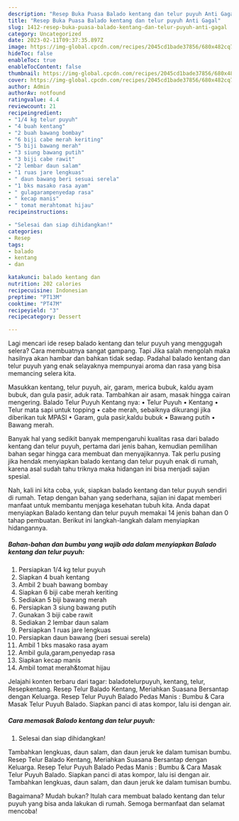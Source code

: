 ```yaml
---
description: "Resep Buka Puasa Balado kentang dan telur puyuh Anti Gagal"
title: "Resep Buka Puasa Balado kentang dan telur puyuh Anti Gagal"
slug: 1412-resep-buka-puasa-balado-kentang-dan-telur-puyuh-anti-gagal
category: Uncategorized
date: 2023-02-11T09:37:35.897Z
image: https://img-global.cpcdn.com/recipes/2045cd1bade37856/680x482cq70/balado-kentang-dan-telur-puyuh-foto-resep-utama.jpg
hideToc: false
enableToc: true
enableTocContent: false
thumbnail: https://img-global.cpcdn.com/recipes/2045cd1bade37856/680x482cq70/balado-kentang-dan-telur-puyuh-foto-resep-utama.jpg
cover: https://img-global.cpcdn.com/recipes/2045cd1bade37856/680x482cq70/balado-kentang-dan-telur-puyuh-foto-resep-utama.jpg
author: Admin
authorAv: notfound
ratingvalue: 4.4
reviewcount: 21
recipeingredient:
- "1/4 kg telur puyuh"
- "4 buah kentang"
- "2 buah bawang bombay"
- "6 biji cabe merah keriting"
- "5 biji bawang merah"
- "3 siung bawang putih"
- "3 biji cabe rawit"
- "2 lembar daun salam"
- "1 ruas jare lengkuas"
- " daun bawang beri sesuai serela"
- "1 bks masako rasa ayam"
- " gulagarampenyedap rasa"
- " kecap manis"
- " tomat merahtomat hijau"
recipeinstructions:

- "Selesai dan siap dihidangkan!"
categories:
- Resep
tags:
- balado
- kentang
- dan

katakunci: balado kentang dan 
nutrition: 202 calories
recipecuisine: Indonesian
preptime: "PT13M"
cooktime: "PT47M"
recipeyield: "3"
recipecategory: Dessert

---
```



Lagi mencari ide resep balado kentang dan telur puyuh yang menggugah selera? Cara membuatnya sangat gampang. Tapi Jika salah mengolah maka hasilnya akan hambar dan bahkan tidak sedap. Padahal balado kentang dan telur puyuh yang enak selayaknya mempunyai aroma dan rasa yang bisa memancing selera kita.


Masukkan kentang, telur puyuh, air, garam, merica bubuk, kaldu ayam bubuk, dan gula pasir, aduk rata. Tambahkan air asam, masak hingga cairan mengering. Balado Telur Puyuh Kentang nya: • Telur Puyuh • Kentang • Telur mata sapi untuk topping • cabe merah, sebaiknya dikurangi jika diberikan tuk MPASI • Garam, gula pasir,kaldu bubuk • Bawang putih • Bawang merah.

Banyak hal yang sedikit banyak mempengaruhi kualitas rasa dari balado kentang dan telur puyuh, pertama dari jenis bahan, kemudian pemilihan bahan segar hingga cara membuat dan menyajikannya. Tak perlu pusing jika hendak menyiapkan balado kentang dan telur puyuh enak di rumah, karena asal sudah tahu triknya maka hidangan ini bisa menjadi sajian spesial.


Nah, kali ini kita coba, yuk, siapkan balado kentang dan telur puyuh sendiri di rumah. Tetap dengan bahan yang sederhana, sajian ini dapat memberi manfaat untuk membantu menjaga kesehatan tubuh kita. Anda dapat menyiapkan Balado kentang dan telur puyuh memakai 14 jenis bahan dan 0 tahap pembuatan. Berikut ini langkah-langkah dalam menyiapkan hidangannya.

<!--inarticleads1-->

##### Bahan-bahan dan bumbu yang wajib ada dalam menyiapkan Balado kentang dan telur puyuh:

1. Persiapkan 1/4 kg telur puyuh
1. Siapkan 4 buah kentang
1. Ambil 2 buah bawang bombay
1. Siapkan 6 biji cabe merah keriting
1. Sediakan 5 biji bawang merah
1. Persiapkan 3 siung bawang putih
1. Gunakan 3 biji cabe rawit
1. Sediakan 2 lembar daun salam
1. Persiapkan 1 ruas jare lengkuas
1. Persiapkan  daun bawang (beri sesuai serela)
1. Ambil 1 bks masako rasa ayam
1. Ambil  gula,garam,penyedap rasa
1. Siapkan  kecap manis
1. Ambil  tomat merah&amp;tomat hijau


Jelajahi konten terbaru dari tagar: baladotelurpuyuh, kentang, telur, Resepkentang. Resep Telur Balado Kentang, Meriahkan Suasana Bersantap dengan Keluarga. Resep Telur Puyuh Balado Pedas Manis : Bumbu &amp; Cara Masak Telur Puyuh Balado. Siapkan panci di atas kompor, lalu isi dengan air. 

<!--inarticleads2-->

##### Cara memasak Balado kentang dan telur puyuh:


1. Selesai dan siap dihidangkan!

Tambahkan lengkuas, daun salam, dan daun jeruk ke dalam tumisan bumbu. Resep Telur Balado Kentang, Meriahkan Suasana Bersantap dengan Keluarga. Resep Telur Puyuh Balado Pedas Manis : Bumbu &amp; Cara Masak Telur Puyuh Balado. Siapkan panci di atas kompor, lalu isi dengan air. Tambahkan lengkuas, daun salam, dan daun jeruk ke dalam tumisan bumbu. 

Bagaimana? Mudah bukan? Itulah cara membuat balado kentang dan telur puyuh yang bisa anda lakukan di rumah. Semoga bermanfaat dan selamat mencoba!
